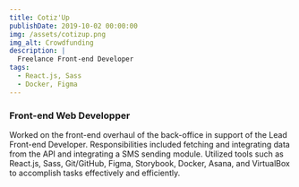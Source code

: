 ```yaml
---
title: Cotiz'Up
publishDate: 2019-10-02 00:00:00
img: /assets/cotizup.png
img_alt: Crowdfunding
description: |
  Freelance Front-end Developer
tags:
  - React.js, Sass
  - Docker, Figma
---
```


### Front-end Web Developper

Worked on the front-end overhaul of the back-office in support of the Lead Front-end Developer. Responsibilities included fetching and integrating data from the API and integrating a SMS sending module. Utilized tools such as React.js, Sass, Git/GitHub, Figma, Storybook, Docker, Asana, and VirtualBox to accomplish tasks effectively and efficiently.
